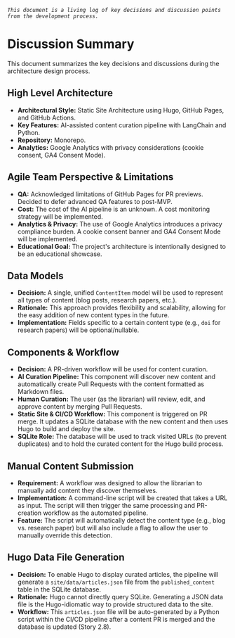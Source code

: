 *`This document is a living log of key decisions and discussion points from the development process.`*

# Discussion Summary

This document summarizes the key decisions and discussions during the architecture design process.

## High Level Architecture

*   **Architectural Style:** Static Site Architecture using Hugo, GitHub Pages, and GitHub Actions.
*   **Key Features:** AI-assisted content curation pipeline with LangChain and Python.
*   **Repository:** Monorepo.
*   **Analytics:** Google Analytics with privacy considerations (cookie consent, GA4 Consent Mode).

## Agile Team Perspective & Limitations

*   **QA:** Acknowledged limitations of GitHub Pages for PR previews. Decided to defer advanced QA features to post-MVP.
*   **Cost:** The cost of the AI pipeline is an unknown. A cost monitoring strategy will be implemented.
*   **Analytics & Privacy:** The use of Google Analytics introduces a privacy compliance burden. A cookie consent banner and GA4 Consent Mode will be implemented.
*   **Educational Goal:** The project's architecture is intentionally designed to be an educational showcase.

## Data Models

*   **Decision:** A single, unified `ContentItem` model will be used to represent all types of content (blog posts, research papers, etc.).
*   **Rationale:** This approach provides flexibility and scalability, allowing for the easy addition of new content types in the future.
*   **Implementation:** Fields specific to a certain content type (e.g., `doi` for research papers) will be optional/nullable.

## Components & Workflow

*   **Decision:** A PR-driven workflow will be used for content curation.
*   **AI Curation Pipeline:** This component will discover new content and automatically create Pull Requests with the content formatted as Markdown files.
*   **Human Curation:** The user (as the librarian) will review, edit, and approve content by merging Pull Requests.
*   **Static Site & CI/CD Workflow:** This component is triggered on PR merge. It updates a SQLite database with the new content and then uses Hugo to build and deploy the site.
*   **SQLite Role:** The database will be used to track visited URLs (to prevent duplicates) and to hold the curated content for the Hugo build process.

## Manual Content Submission

*   **Requirement:** A workflow was designed to allow the librarian to manually add content they discover themselves.
*   **Implementation:** A command-line script will be created that takes a URL as input. The script will then trigger the same processing and PR-creation workflow as the automated pipeline.
*   **Feature:** The script will automatically detect the content type (e.g., blog vs. research paper) but will also include a flag to allow the user to manually override this detection.

## Hugo Data File Generation

*   **Decision:** To enable Hugo to display curated articles, the pipeline will generate a `site/data/articles.json` file from the `published_content` table in the SQLite database.
*   **Rationale:** Hugo cannot directly query SQLite. Generating a JSON data file is the Hugo-idiomatic way to provide structured data to the site.
*   **Workflow:** This `articles.json` file will be auto-generated by a Python script within the CI/CD pipeline after a content PR is merged and the database is updated (Story 2.8).
